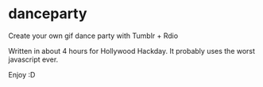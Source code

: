 danceparty
==========

Create your own gif dance party with Tumblr + Rdio

Written in about 4 hours for Hollywood Hackday. It probably uses the worst javascript ever.

Enjoy :D
